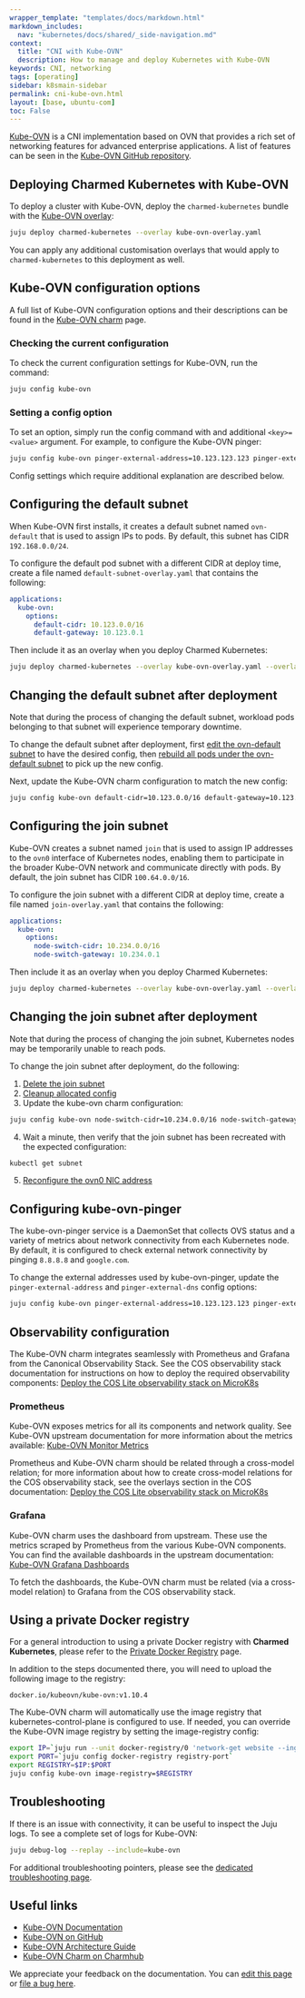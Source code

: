 ```yaml
---
wrapper_template: "templates/docs/markdown.html"
markdown_includes:
  nav: "kubernetes/docs/shared/_side-navigation.md"
context:
  title: "CNI with Kube-OVN"
  description: How to manage and deploy Kubernetes with Kube-OVN
keywords: CNI, networking
tags: [operating]
sidebar: k8smain-sidebar
permalink: cni-kube-ovn.html
layout: [base, ubuntu-com]
toc: False
---
```


[Kube-OVN][kube-ovn-documentation] is a CNI implementation based on OVN that
provides a rich set of networking features for advanced enterprise applications.
A list of features can be seen in the
[Kube-OVN GitHub repository][kube-ovn-github].

## Deploying Charmed Kubernetes with Kube-OVN

To deploy a cluster with Kube-OVN, deploy the `charmed-kubernetes` bundle with
the [Kube-OVN overlay][kube-ovn-overlay]:

```bash
juju deploy charmed-kubernetes --overlay kube-ovn-overlay.yaml
```

You can apply any additional customisation overlays that would apply to
`charmed-kubernetes` to this deployment as well.

## Kube-OVN configuration options

A full list of Kube-OVN configuration options and their descriptions can be found
in the [Kube-OVN charm][kube-ovn-charm] page.

### Checking the current configuration

To check the current configuration settings for Kube-OVN, run the command:

```bash
juju config kube-ovn
```

### Setting a config option

To set an option, simply run the config command with and additional
`<key>=<value>` argument. For example, to configure the Kube-OVN pinger:

```bash
juju config kube-ovn pinger-external-address=10.123.123.123 pinger-external-dns=example.internal
```

Config settings which require additional explanation are described below.

## Configuring the default subnet

When Kube-OVN first installs, it creates a default subnet named `ovn-default`
that is used to assign IPs to pods. By default, this subnet has CIDR
`192.168.0.0/24`.

To configure the default pod subnet with a different CIDR at deploy time, create
a file named `default-subnet-overlay.yaml` that contains the following:

```yaml
applications:
  kube-ovn:
    options:
      default-cidr: 10.123.0.0/16
      default-gateway: 10.123.0.1
```

Then include it as an overlay when you deploy Charmed Kubernetes:

```bash
juju deploy charmed-kubernetes --overlay kube-ovn-overlay.yaml --overlay default-subnet-overlay.yaml
```

## Changing the default subnet after deployment

Note that during the process of changing the default subnet, workload pods
belonging to that subnet will experience temporary downtime.

To change the default subnet after deployment, first
[edit the ovn-default subnet][change-default-subnet-edit] to have the desired config, then
[rebuild all pods under the ovn-default subnet][change-default-subnet-rebuild] to pick up the
new config.

Next, update the Kube-OVN charm configuration to match the new config:

```bash
juju config kube-ovn default-cidr=10.123.0.0/16 default-gateway=10.123.0.1
```

## Configuring the join subnet

Kube-OVN creates a subnet named `join` that is used to assign IP addresses to
the `ovn0` interface of Kubernetes nodes, enabling them to participate in the
broader Kube-OVN network and communicate directly with pods. By default, the
join subnet has CIDR `100.64.0.0/16`.

To configure the join subnet with a different CIDR at deploy time, create a file
named `join-overlay.yaml` that contains the following:

```yaml
applications:
  kube-ovn:
    options:
      node-switch-cidr: 10.234.0.0/16
      node-switch-gateway: 10.234.0.1
```

Then include it as an overlay when you deploy Charmed Kubernetes:

```bash
juju deploy charmed-kubernetes --overlay kube-ovn-overlay.yaml --overlay join-overlay.yaml
```

## Changing the join subnet after deployment

Note that during the process of changing the join subnet, Kubernetes nodes may
be temporarily unable to reach pods.

To change the join subnet after deployment, do the following:

1. [Delete the join subnet][change-join-subnet-delete]
2. [Cleanup allocated config][change-join-subnet-cleanup]
3. Update the kube-ovn charm configuration:
```bash
juju config kube-ovn node-switch-cidr=10.234.0.0/16 node-switch-gateway=10.234.0.1
```
4. Wait a minute, then verify that the join subnet has been recreated with the
expected configuration:
```bash
kubectl get subnet
```
5. [Reconfigure the ovn0 NIC address][change-join-subnet-reconfigure]

## Configuring kube-ovn-pinger

The kube-ovn-pinger service is a DaemonSet that collects OVS status and a
variety of metrics about network connectivity from each Kubernetes node. By
default, it is configured to check external network connectivity by pinging
`8.8.8.8` and `google.com`.

To change the external addresses used by kube-ovn-pinger, update the
`pinger-external-address` and `pinger-external-dns` config options:

```bash
juju config kube-ovn pinger-external-address=10.123.123.123 pinger-external-dns=example.internal
```

## Observability configuration

The Kube-OVN charm integrates seamlessly with Prometheus and Grafana from the
Canonical Observability Stack. See the COS observability stack documentation for
instructions on how to deploy the required observability components:
[Deploy the COS Lite observability stack on MicroK8s][cos-deploy]

### Prometheus

Kube-OVN exposes metrics for all its components and network quality. See
Kube-OVN upstream documentation for more information about the metrics
available: [Kube-OVN Monitor Metrics][kube-ovn-metrics]

Prometheus and Kube-OVN charm should be related through a cross-model relation;
for more information about how to create cross-model relations for the COS
observability stack, see the overlays section in the COS documentation:
[Deploy the COS Lite observability stack on MicroK8s][cos-deploy]

### Grafana

Kube-OVN charm uses the dashboard from upstream. These use the metrics scraped
by Prometheus from the various Kube-OVN components. You can find the available
dashboards in the upstream documentation:
[Kube-OVN Grafana Dashboards][kube-ovn-grafana-dashboards]

To fetch the dashboards, the Kube-OVN charm must be related (via a cross-model
relation) to Grafana from the COS observability stack.

## Using a private Docker registry

For a general introduction to using a private Docker registry with
**Charmed Kubernetes**, please refer to the [Private Docker Registry][] page.

In addition to the steps documented there, you will need to upload the
following image to the registry:

```no-highlight
docker.io/kubeovn/kube-ovn:v1.10.4
```

The Kube-OVN charm will automatically use the image registry that
kubernetes-control-plane is configured to use. If needed, you can override
the Kube-OVN image registry by setting the image-registry config:

```bash
export IP=`juju run --unit docker-registry/0 'network-get website --ingress-address'`
export PORT=`juju config docker-registry registry-port`
export REGISTRY=$IP:$PORT
juju config kube-ovn image-registry=$REGISTRY
```

## Troubleshooting

If there is an issue with connectivity, it can be useful to inspect the Juju logs.
To see a complete set of logs for Kube-OVN:

```bash
juju debug-log --replay --include=kube-ovn
```

For additional troubleshooting pointers, please see the [dedicated troubleshooting page][troubleshooting].

## Useful links

- [Kube-OVN Documentation][kube-ovn-documentation]
- [Kube-OVN on GitHub][kube-ovn-github]
- [Kube-OVN Architecture Guide][kube-ovn-architecture]
- [Kube-OVN Charm on Charmhub][kube-ovn-charm]

<!-- LINKS -->

[change-default-subnet-edit]: https://kubeovn.github.io/docs/v1.10.x/en/ops/change-default-subnet/#edit-subnet
[change-default-subnet-rebuild]: https://kubeovn.github.io/docs/v1.10.x/en/ops/change-default-subnet/#rebuild-all-pods-under-this-subnet
[change-join-subnet-cleanup]: https://kubeovn.github.io/docs/v1.10.x/en/ops/change-join-subnet/#cleanup-allocated-config
[change-join-subnet-delete]: https://kubeovn.github.io/docs/v1.10.x/en/ops/change-join-subnet/#delete-join-subnet
[change-join-subnet-reconfigure]: https://kubeovn.github.io/docs/v1.10.x/en/ops/change-join-subnet/#reconfigure-ovn0-nic-address
[cos-deploy]: https://charmhub.io/topics/canonical-observability-stack/install/microk8s
[kube-ovn-architecture]: https://kubeovn.github.io/docs/v1.10.x/en/reference/architecture/
[kube-ovn-charm]: https://charmhub.io/kube-ovn
[kube-ovn-documentation]: https://kubeovn.github.io/docs/v1.10.x/en/
[kube-ovn-github]: https://github.com/kubeovn/kube-ovn
[kube-ovn-grafana-dashboards]: https://github.com/kubeovn/kube-ovn/blob/release-1.10/docs/prometheus.md#grafana-dashboard
[kube-ovn-metrics]: https://github.com/kubeovn/kube-ovn/blob/release-1.10/docs/ovn-ovs-monitor.md
[kube-ovn-overlay]: https://raw.githubusercontent.com/charmed-kubernetes/bundle/main/overlays/kube-ovn-overlay.yaml
[private docker registry]: /kubernetes/docs/docker-registry
[troubleshooting]: /kubernetes/docs/troubleshooting

<!-- FEEDBACK -->
<div class="p-notification--information">
  <div class="p-notification__content">
    <p class="p-notification__message">We appreciate your feedback on the documentation. You can
    <a href="https://github.com/charmed-kubernetes/kubernetes-docs/edit/main/pages/k8s/cni-kube-ovn.md" >edit this page</a>
    or
    <a href="https://github.com/charmed-kubernetes/kubernetes-docs/issues/new" >file a bug here</a>.</p>
  </div>
</div>
